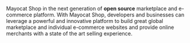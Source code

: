 <!--
  layout: home
  title: Open source e-commerce and marketplace made simple
  -->

Mayocat Shop in the next generation of **open source** marketplace and e-commerce platform. With Mayocat Shop, developers and businesses can leverage a powerful and innovative platform to build great global marketplace and individual e-commerce websites and provide online merchants with a state of the art selling experience.